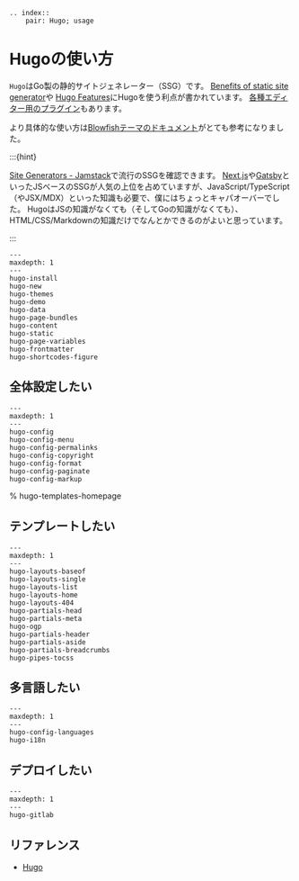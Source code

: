 ```{eval-rst}
.. index::
    pair: Hugo; usage
```

# Hugoの使い方

``Hugo``はGo製の静的サイトジェネレーター（SSG）です。
[Benefits of static site generator](https://gohugo.io/about/benefits/)や
[Hugo Features](https://gohugo.io/about/features/)にHugoを使う利点が書かれています。
[各種エディター用のプラグイン](https://gohugo.io/tools/editors/)もあります。

より具体的な使い方は[Blowfishテーマのドキュメント](https://blowfish.page/docs/)がとても参考になりました。

:::{hint}

[Site Generators - Jamstack](https://jamstack.org/generators/)で流行のSSGを確認できます。
[Next.js](https://nextjs.org/)や[Gatsby](https://www.gatsbyjs.com/)といったJSベースのSSGが人気の上位を占めていますが、JavaScript/TypeScript（やJSX/MDX）といった知識も必要で、僕にはちょっとキャパオーバーでした。
HugoはJSの知識がなくても（そしてGoの知識がなくても）、HTML/CSS/Markdownの知識だけでなんとかできるのがよいと思っています。

:::


```{toctree}
---
maxdepth: 1
---
hugo-install
hugo-new
hugo-themes
hugo-demo
hugo-data
hugo-page-bundles
hugo-content
hugo-static
hugo-page-variables
hugo-frontmatter
hugo-shortcodes-figure
```

## 全体設定したい

```{toctree}
---
maxdepth: 1
---
hugo-config
hugo-config-menu
hugo-config-permalinks
hugo-config-copyright
hugo-config-format
hugo-config-paginate
hugo-config-markup
```

% hugo-templates-homepage
## テンプレートしたい

```{toctree}
---
maxdepth: 1
---
hugo-layouts-baseof
hugo-layouts-single
hugo-layouts-list
hugo-layouts-home
hugo-layouts-404
hugo-partials-head
hugo-partials-meta
hugo-ogp
hugo-partials-header
hugo-partials-aside
hugo-partials-breadcrumbs
hugo-pipes-tocss
```

## 多言語したい

```{toctree}
---
maxdepth: 1
---
hugo-config-languages
hugo-i18n
```

## デプロイしたい

```{toctree}
---
maxdepth: 1
---
hugo-gitlab
```

## リファレンス

- [Hugo](https://gohugo.io/)
